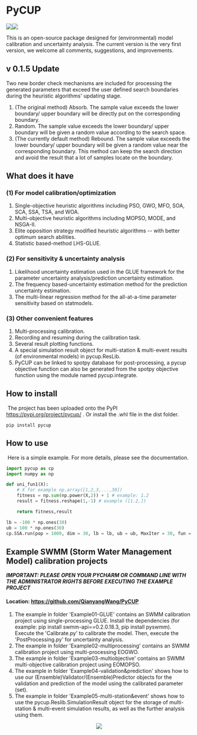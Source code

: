 # PyCUP

<img src="https://img.shields.io/badge/Version-0.1.5-brightgreen" /><img src="https://img.shields.io/badge/Language-Python-blue" />	

This is an open-source package designed for (environmental) model calibration and uncertainty analysis. The current version is the very first version, we welcome all comments, suggestions, and improvements.

## v 0.1.5 Update

Two new border check mechanisms are included for processing the generated parameters that exceed the user defined search boundaries during the heuristic algorithms' updating stage.

1. (The original method) Absorb. The sample value exceeds the lower boundary/ upper boundary will be directly put on the corresponding boundary.
2. Random. The sample value exceeds the lower boundary/ upper boundary will be given a random value according to the search space.
3. (The currently default method) Rebound. The sample value exceeds the lower boundary/ upper boundary will be given a random value near the corresponding boundary. This method can keep the search direction and avoid the result that a lot of samples locate on the boundary.

## What does it have

### (1) For model calibration/optimization

1. Single-objective heuristic algorithms including PSO, GWO, MFO, SOA, SCA, SSA, TSA, and WOA.
2. Multi-objective heuristic algorithms including MOPSO, MODE, and NSGA-II.
3. Elite opposition strategy modified heuristic algorithms -- with better optimum search abilities.
4. Statistic based-method LHS-GLUE.

### (2) For sensitivity & uncertainty analysis

1. Likelihood uncertainty estimation used in the GLUE framework for the parameter uncertainty analysis/prediction uncertainty estimation.
2. The frequency based-uncertainty estimation method for the prediction uncertainty estimation.
3. The multi-linear regression method for the all-at-a-time parameter sensitivity based on statmodels.

### (3) Other convenient features

1. Multi-processing calibration.
2. Recording and resuming during the calibration task.
3. Several result plotting functions.
4. A special simulation result object  for multi-station & multi-event results (of environmental models) in pycup.ResLib.
5. PyCUP can be linked to spotpy database for post-processing, a pycup objective function can also be generated from the spotpy objective function using the module named pycup.integrate.

## How to install

​	The project has been uploaded onto the PyPI https://pypi.org/project/pycup/ . Or install the .whl file in the dist folder.

```
pip install pycup
```

## How to use

​	Here is a simple example. For more details, please see the documentation.

```python
import pycup as cp
import numpy as np

def uni_fun1(X):
	# X for example np.array([1,2,3,...,30])
    fitness = np.sum(np.power(X,2)) + 1 # example: 1.2
    result = fitness.reshape(1,-1) # example ([1.2,])

    return fitness,result

lb = -100 * np.ones(30)
ub = 100 * np.ones(30)
cp.SSA.run(pop = 1000, dim = 30, lb = lb, ub = ub, MaxIter = 30, fun = uni_fun1)
```

## Example SWMM (Storm Water Management Model) calibration projects

***IMPORTANT: PLEASE OPEN YOUR PYCHARM OR COMMAND LINE WITH THE ADMINISTRATOR RIGHTS BEFORE EXECUTING THE EXAMPLE PROJECT***

#### Location: https://github.com/QianyangWang/PyCUP

1. The example in folder 'Example01-GLUE' contains an SWMM calibration project using single-processing GLUE. Install the dependencies (for example: pip install swmm-api==0.2.0.18.3, pip install pyswmm). Execute the 'Calibrate.py' to calibrate the model. Then, execute the 'PostProcessing.py' for uncertainty analysis.
2. The example in folder 'Example02-multiprocessing' contains an SWMM calibration project using multi-processing EOGWO.
3. The example in folder 'Example03-multiobjective' contains an SWMM multi-objective calibration project using EOMOPSO. 
4. The example in folder 'Example04-validation&prediction' shows how to use our (Ensemble)Validator/(Ensemble)Predictor objects for the validation and prediction of the model using the calibrated parameter (set).
5. The example in folder 'Example05-multi-station&event' shows how to use the pycup.Reslib.SimulationResult object for the storage of multi-station & multi-event simulation results, as well as the further analysis using them.

<div align=center>
<img src="https://user-images.githubusercontent.com/116932670/209893309-e67c425f-0eff-47b4-a552-b30d717a138b.png">
</div>


